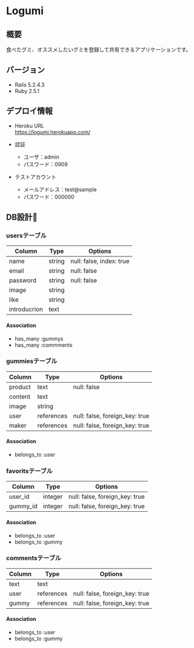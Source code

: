 # Logumi

## 概要
食べたグミ、オススメしたいグミを登録して共有できるアプリケーションです。

## バージョン
- Rails 5.2.4.3
- Ruby 2.5.1

## デプロイ情報
- Heroku URL  
https://logumi.herokuapp.com/  

- 認証
  - ユーザ：admin
  - パスワード：0909

- テストアカウント
   - メールアドレス：test@sample  
   - パスワード：000000

## DB設計

### usersテーブル
|Column|Type|Options|
|------|----|-------|
|name|string|null: false, index: true|
|email|string|null: false|
|password|string|null: false|
|image|string|
|like|string|
|introducrion|text|
#### Association
- has_many :gummys
- has_many :commments

### gummiesテーブル
|Column|Type|Options|
|------|----|-------|
|product|text|null: false|
|content|text|
|image|string|
|user|references|null: false, foreign_key: true|
|maker|references|null: false, foreign_key: true|
#### Association
- belongs_to :user

### favoritsテーブル
|Column|Type|Options|
|------|----|-------|
|user_id|integer|null: false, foreign_key: true|
|gummy_id|integer|null: false, foreign_key: true|
#### Association
- belongs_to :user
- belongs_to :gummy

### commentsテーブル
|Column|Type|Options|
|------|----|-------|
|text|text|
|user|references|null: false, foreign_key: true|
|gummy|references|null: false, foreign_key: true|
#### Association
- belongs_to :user
- belongs_to :gummy